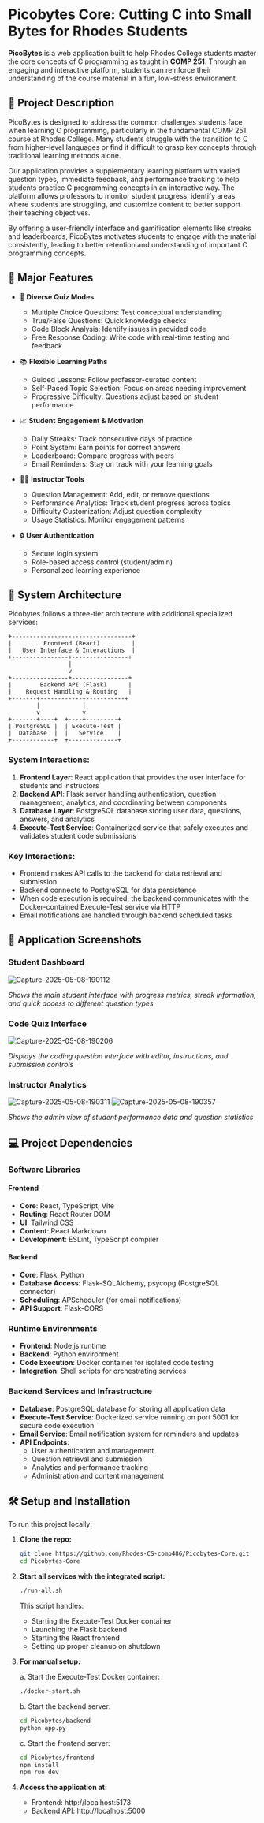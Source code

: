 # Picobytes Core: Cutting C into Small Bytes for Rhodes Students

**PicoBytes** is a web application built to help Rhodes College students master the core concepts of C programming as taught in **COMP 251**. Through an engaging and interactive platform, students can reinforce their understanding of the course material in a fun, low-stress environment.

## 📝 Project Description

PicoBytes is designed to address the common challenges students face when learning C programming, particularly in the fundamental COMP 251 course at Rhodes College. Many students struggle with the transition to C from higher-level languages or find it difficult to grasp key concepts through traditional learning methods alone.

Our application provides a supplementary learning platform with varied question types, immediate feedback, and performance tracking to help students practice C programming concepts in an interactive way. The platform allows professors to monitor student progress, identify areas where students are struggling, and customize content to better support their teaching objectives.

By offering a user-friendly interface and gamification elements like streaks and leaderboards, PicoBytes motivates students to engage with the material consistently, leading to better retention and understanding of important C programming concepts.

## 🚀 Major Features

- 🧠 **Diverse Quiz Modes**  
  - Multiple Choice Questions: Test conceptual understanding
  - True/False Questions: Quick knowledge checks
  - Code Block Analysis: Identify issues in provided code
  - Free Response Coding: Write code with real-time testing and feedback

- 📚 **Flexible Learning Paths**  
  - Guided Lessons: Follow professor-curated content
  - Self-Paced Topic Selection: Focus on areas needing improvement
  - Progressive Difficulty: Questions adjust based on student performance

- 📈 **Student Engagement & Motivation**  
  - Daily Streaks: Track consecutive days of practice
  - Point System: Earn points for correct answers
  - Leaderboard: Compare progress with peers
  - Email Reminders: Stay on track with your learning goals

- 🧑‍🏫 **Instructor Tools**  
  - Question Management: Add, edit, or remove questions
  - Performance Analytics: Track student progress across topics
  - Difficulty Customization: Adjust question complexity
  - Usage Statistics: Monitor engagement patterns
  
- 🔒 **User Authentication**
  - Secure login system
  - Role-based access control (student/admin)
  - Personalized learning experience

## 🔄 System Architecture

Picobytes follows a three-tier architecture with additional specialized services:

```
+----------------------------------+
|         Frontend (React)         |
|   User Interface & Interactions  |
+----------------+----------------+
                 |
                 v
+----------------+----------------+
|        Backend API (Flask)      |
|    Request Handling & Routing   |
+-------+------------+-----------+
        |            |
        v            v
+-------+----+  +----+---------+
| PostgreSQL |  | Execute-Test |
|  Database  |  |   Service    |
+------------+  +--------------+
```

### System Interactions:

1. **Frontend Layer**: React application that provides the user interface for students and instructors
2. **Backend API**: Flask server handling authentication, question management, analytics, and coordinating between components
3. **Database Layer**: PostgreSQL database storing user data, questions, answers, and analytics
4. **Execute-Test Service**: Containerized service that safely executes and validates student code submissions

### Key Interactions:
- Frontend makes API calls to the backend for data retrieval and submission
- Backend connects to PostgreSQL for data persistence
- When code execution is required, the backend communicates with the Docker-contained Execute-Test service via HTTP
- Email notifications are handled through backend scheduled tasks

## 📸 Application Screenshots


### Student Dashboard
![Capture-2025-05-08-190112](https://github.com/user-attachments/assets/e912febe-71e2-4c67-b6ec-db18714117c9)

*Shows the main student interface with progress metrics, streak information, and quick access to different question types*

### Code Quiz Interface
![Capture-2025-05-08-190206](https://github.com/user-attachments/assets/b058b447-f60e-4b92-8a07-5f6fa1c687d7)

*Displays the coding question interface with editor, instructions, and submission controls*

### Instructor Analytics
![Capture-2025-05-08-190311](https://github.com/user-attachments/assets/6498a37c-067e-49ca-8d4d-0c8bd9a605de)
![Capture-2025-05-08-190357](https://github.com/user-attachments/assets/ff92636f-255c-4546-9746-bfce01f523b5)


*Shows the admin view of student performance data and question statistics*

## 💻 Project Dependencies

### Software Libraries

#### Frontend
- **Core**: React, TypeScript, Vite
- **Routing**: React Router DOM
- **UI**: Tailwind CSS
- **Content**: React Markdown
- **Development**: ESLint, TypeScript compiler

#### Backend
- **Core**: Flask, Python
- **Database Access**: Flask-SQLAlchemy, psycopg (PostgreSQL connector)
- **Scheduling**: APScheduler (for email notifications)
- **API Support**: Flask-CORS

### Runtime Environments
- **Frontend**: Node.js runtime
- **Backend**: Python environment
- **Code Execution**: Docker container for isolated code testing
- **Integration**: Shell scripts for orchestrating services

### Backend Services and Infrastructure
- **Database**: PostgreSQL database for storing all application data
- **Execute-Test Service**: Dockerized service running on port 5001 for secure code execution
- **Email Service**: Email notification system for reminders and updates
- **API Endpoints**:
  - User authentication and management
  - Question retrieval and submission
  - Analytics and performance tracking
  - Administration and content management

## 🛠️ Setup and Installation

To run this project locally:

1. **Clone the repo:**
   ```bash
   git clone https://github.com/Rhodes-CS-comp486/Picobytes-Core.git
   cd Picobytes-Core
   ```

2. **Start all services with the integrated script:**
   ```bash
   ./run-all.sh
   ```
   
   This script handles:
   - Starting the Execute-Test Docker container
   - Launching the Flask backend
   - Starting the React frontend
   - Setting up proper cleanup on shutdown

3. **For manual setup:**

   a. Start the Execute-Test Docker container:
   ```bash
   ./docker-start.sh
   ```

   b. Start the backend server:
   ```bash
   cd Picobytes/backend
   python app.py
   ```

   c. Start the frontend server:
   ```bash
   cd Picobytes/frontend
   npm install
   npm run dev
   ```

4. **Access the application at:**
   - Frontend: http://localhost:5173
   - Backend API: http://localhost:5000
